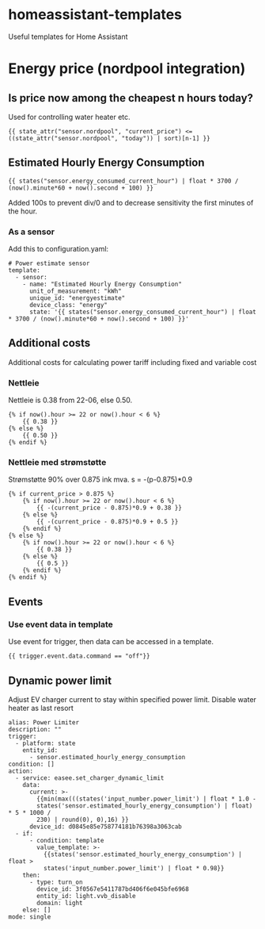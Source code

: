 # homeassistant-templates
Useful templates for Home Assistant

# Energy price (nordpool integration)

## Is price now among the cheapest n hours today?

Used for controlling water heater etc.

````
{{ state_attr("sensor.nordpool", "current_price") <= ((state_attr("sensor.nordpool", "today")) | sort)[n-1] }}
````

## Estimated Hourly Energy Consumption

````
{{ states("sensor.energy_consumed_current_hour") | float * 3700 / (now().minute*60 + now().second + 100) }}
````
Added 100s to prevent div/0 and to decrease sensitivity the first minutes of the hour.

### As a sensor
Add this to configuration.yaml:
````
# Power estimate sensor
template:
  - sensor:
    - name: "Estimated Hourly Energy Consumption"
      unit_of_measurement: "kWh"
      unique_id: "energyestimate"
      device_class: "energy"
      state: '{{ states("sensor.energy_consumed_current_hour") | float * 3700 / (now().minute*60 + now().second + 100) }}'
````

## Additional costs

Additional costs for calculating power tariff including fixed and variable cost

### Nettleie

Nettleie is 0.38 from 22-06, else 0.50.
````
{% if now().hour >= 22 or now().hour < 6 %}
    {{ 0.38 }}
{% else %}
    {{ 0.50 }}
{% endif %}
````

### Nettleie med strømstøtte

Strømstøtte 90% over 0.875 ink mva.
s = -(p-0.875)*0.9

````
{% if current_price > 0.875 %}
    {% if now().hour >= 22 or now().hour < 6 %}
        {{ -(current_price - 0.875)*0.9 + 0.38 }}
    {% else %}
        {{ -(current_price - 0.875)*0.9 + 0.5 }}
    {% endif %}
{% else %}
    {% if now().hour >= 22 or now().hour < 6 %}
        {{ 0.38 }}
    {% else %}
        {{ 0.5 }}
    {% endif %}
{% endif %}
````

## Events

### Use event data in template

Use event for trigger, then data can be accessed in a template.

````
{{ trigger.event.data.command == "off"}}
````

## Dynamic power limit
Adjust EV charger current to stay within specified power limit. Disable water heater as last resort

````
alias: Power Limiter
description: ""
trigger:
  - platform: state
    entity_id:
      - sensor.estimated_hourly_energy_consumption
condition: []
action:
  - service: easee.set_charger_dynamic_limit
    data:
      current: >-
        {{min(max(((states('input_number.power_limit') | float * 1.0 -
        states('sensor.estimated_hourly_energy_consumption') | float) * 5 * 1000 /
        230) | round(0), 0),16) }}
      device_id: d0845e85e758774181b76398a3063cab
  - if:
      - condition: template
        value_template: >-
          {{states('sensor.estimated_hourly_energy_consumption') | float >
          states('input_number.power_limit') | float * 0.98}}
    then:
      - type: turn_on
        device_id: 3f0567e5411787bd406f6e045bfe6968
        entity_id: light.vvb_disable
        domain: light
    else: []
mode: single
````

